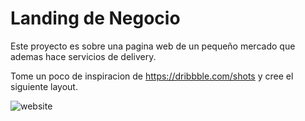 # Landing de Negocio

Este proyecto es sobre una pagina web de un pequeño mercado que ademas hace servicios de delivery. 

Tome un poco de inspiracion de https://dribbble.com/shots y cree el siguiente layout.

![website](/images/Layout.jpg)